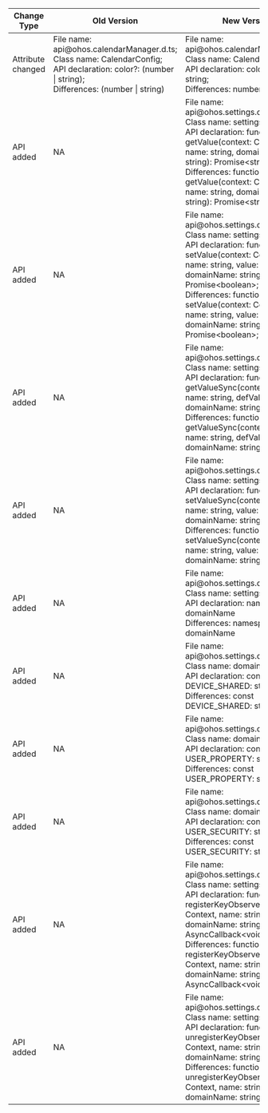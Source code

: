 | Change Type | Old Version | New Version | d.ts File |
| ---- | ------ | ------ | -------- |
|Attribute changed|File name: api\@ohos.calendarManager.d.ts;<br>Class name: CalendarConfig;<br>API declaration: color?: (number \| string);<br>Differences: (number \| string)|File name: api\@ohos.calendarManager.d.ts;<br>Class name: CalendarConfig;<br>API declaration: color?: number \| string;<br>Differences: number,string|api\@ohos.calendarManager.d.ts|
|API added|NA|File name: api\@ohos.settings.d.ts;<br>Class name: settings;<br>API declaration: function getValue(context: Context, name: string, domainName: string): Promise\<string>;<br>Differences: function getValue(context: Context, name: string, domainName: string): Promise\<string>;|api\@ohos.settings.d.ts|
|API added|NA|File name: api\@ohos.settings.d.ts;<br>Class name: settings;<br>API declaration: function setValue(context: Context, name: string, value: string, domainName: string): Promise\<boolean>;<br>Differences: function setValue(context: Context, name: string, value: string, domainName: string): Promise\<boolean>;|api\@ohos.settings.d.ts|
|API added|NA|File name: api\@ohos.settings.d.ts;<br>Class name: settings;<br>API declaration: function getValueSync(context: Context, name: string, defValue: string, domainName: string): string;<br>Differences: function getValueSync(context: Context, name: string, defValue: string, domainName: string): string;|api\@ohos.settings.d.ts|
|API added|NA|File name: api\@ohos.settings.d.ts;<br>Class name: settings;<br>API declaration: function setValueSync(context: Context, name: string, value: string, domainName: string): boolean;<br>Differences: function setValueSync(context: Context, name: string, value: string, domainName: string): boolean;|api\@ohos.settings.d.ts|
|API added|NA|File name: api\@ohos.settings.d.ts;<br>Class name: settings;<br>API declaration: namespace domainName<br>Differences:  namespace domainName|api\@ohos.settings.d.ts|
|API added|NA|File name: api\@ohos.settings.d.ts;<br>Class name: domainName;<br>API declaration: const DEVICE_SHARED: string;<br>Differences: const DEVICE_SHARED: string;|api\@ohos.settings.d.ts|
|API added|NA|File name: api\@ohos.settings.d.ts;<br>Class name: domainName;<br>API declaration: const USER_PROPERTY: string;<br>Differences: const USER_PROPERTY: string;|api\@ohos.settings.d.ts|
|API added|NA|File name: api\@ohos.settings.d.ts;<br>Class name: domainName;<br>API declaration: const USER_SECURITY: string;<br>Differences: const USER_SECURITY: string;|api\@ohos.settings.d.ts|
|API added|NA|File name: api\@ohos.settings.d.ts;<br>Class name: settings;<br>API declaration: function registerKeyObserver(context: Context, name: string, domainName: string, observer: AsyncCallback\<void>): boolean;<br>Differences: function registerKeyObserver(context: Context, name: string, domainName: string, observer: AsyncCallback\<void>): boolean;|api\@ohos.settings.d.ts|
|API added|NA|File name: api\@ohos.settings.d.ts;<br>Class name: settings;<br>API declaration: function unregisterKeyObserver(context: Context, name: string, domainName: string): boolean;<br>Differences: function unregisterKeyObserver(context: Context, name: string, domainName: string): boolean;|api\@ohos.settings.d.ts|
